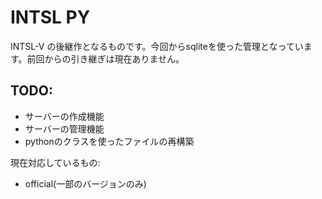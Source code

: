 # INTSL PY

INTSL-V の後継作となるものです。今回からsqliteを使った管理となっています。前回からの引き継ぎは現在ありません。

## TODO:

- サーバーの作成機能
- サーバーの管理機能
- pythonのクラスを使ったファイルの再構築

現在対応しているもの:

- official(一部のバージョンのみ)

